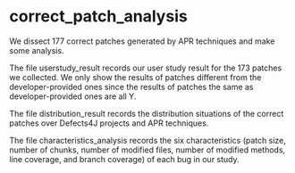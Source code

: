 # correct_patch_analysis
We dissect 177 correct patches generated by APR techniques and make some analysis.


The file userstudy_result records our user study result for the 173 patches we collected. We only show the results of patches different from the developer-provided ones since the results of patches the same as developer-provided ones are all Y.

The file distribution_result records the distribution situations of the correct patches over Defects4J projects and APR techniques.

The file characteristics_analysis records the six characteristics (patch size, number of chunks, number of modified files, number of modified methods, line coverage, and branch coverage) of each bug in our study.
